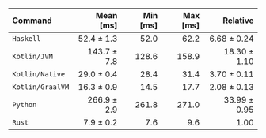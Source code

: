 | Command | Mean [ms] | Min [ms] | Max [ms] | Relative |
|:---|---:|---:|---:|---:|
| `Haskell` | 52.4 ± 1.3 | 52.0 | 62.2 | 6.68 ± 0.24 |
| `Kotlin/JVM` | 143.7 ± 7.8 | 128.6 | 158.9 | 18.30 ± 1.10 |
| `Kotlin/Native` | 29.0 ± 0.4 | 28.4 | 31.4 | 3.70 ± 0.11 |
| `Kotlin/GraalVM` | 16.3 ± 0.9 | 14.5 | 17.7 | 2.08 ± 0.13 |
| `Python` | 266.9 ± 2.9 | 261.8 | 271.0 | 33.99 ± 0.95 |
| `Rust` | 7.9 ± 0.2 | 7.6 | 9.6 | 1.00 |
